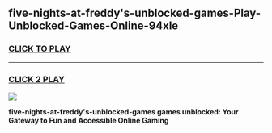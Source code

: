 
## five-nights-at-freddy's-unblocked-games-Play-Unblocked-Games-Online-94xle
<h3>
<a href="https://premium76.site?title=five-nights-at-freddy's-unblocked-games&ref=24A">CLICK TO PLAY</a></h3>
<hr>

<h3>
<a href="https://premium76.site?title=five-nights-at-freddy's-unblocked-games&ref=24A">CLICK 2 PLAY</a>
  
</h3>

<a href="https://premium76.site?title=five-nights-at-freddy's-unblocked-games&ref=24A"><img src="https://clearcache.store/games.png"></a>


**five-nights-at-freddy's-unblocked-games games unblocked: Your Gateway to Fun and Accessible Online Gaming**
